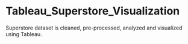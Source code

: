 # Tableau_Superstore_Visualization
Superstore dataset is cleaned, pre-processed, analyzed and visualized using Tableau.
